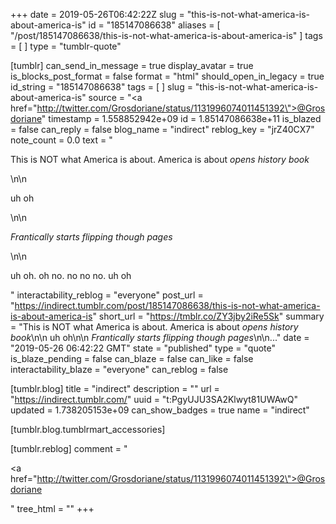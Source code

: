 +++
date = 2019-05-26T06:42:22Z
slug = "this-is-not-what-america-is-about-america-is"
id = "185147086638"
aliases = [ "/post/185147086638/this-is-not-what-america-is-about-america-is" ]
tags = [ ]
type = "tumblr-quote"

[tumblr]
can_send_in_message = true
display_avatar = true
is_blocks_post_format = false
format = "html"
should_open_in_legacy = true
id_string = "185147086638"
tags = [ ]
slug = "this-is-not-what-america-is-about-america-is"
source = "<a href=\"http://twitter.com/Grosdoriane/status/1131996074011451392\">@Grosdoriane</a>"
timestamp = 1.558852942e+09
id = 1.85147086638e+11
is_blazed = false
can_reply = false
blog_name = "indirect"
reblog_key = "jrZ40CX7"
note_count = 0.0
text = "<p>This is NOT what America is about. America is about *opens history book*</p>\n\n<p>uh oh</p>\n\n<p>*Frantically starts flipping though pages*</p>\n\n<p>uh oh. oh no. no no no. uh oh</p>"
interactability_reblog = "everyone"
post_url = "https://indirect.tumblr.com/post/185147086638/this-is-not-what-america-is-about-america-is"
short_url = "https://tmblr.co/ZY3jby2iRe5Sk"
summary = "This is NOT what America is about. America is about *opens history book*\n\n uh oh\n\n *Frantically starts flipping though pages*\n\n..."
date = "2019-05-26 06:42:22 GMT"
state = "published"
type = "quote"
is_blaze_pending = false
can_blaze = false
can_like = false
interactability_blaze = "everyone"
can_reblog = false

[tumblr.blog]
title = "indirect"
description = ""
url = "https://indirect.tumblr.com/"
uuid = "t:PgyUJU3SA2Klwyt81UWAwQ"
updated = 1.738205153e+09
can_show_badges = true
name = "indirect"

[tumblr.blog.tumblrmart_accessories]

[tumblr.reblog]
comment = "<p><a href=\"http://twitter.com/Grosdoriane/status/1131996074011451392\">@Grosdoriane</a></p>"
tree_html = ""
+++
